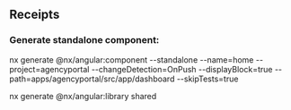 ## Receipts
### Generate standalone component:
nx generate @nx/angular:component --standalone --name=home --project=agencyportal --changeDetection=OnPush --displayBlock=true --path=apps/agencyportal/src/app/dashboard --skipTests=true

nx generate @nx/angular:library shared